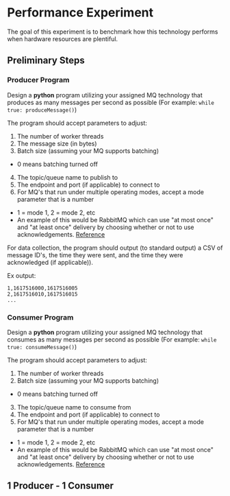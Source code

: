 # Performance Experiment

The goal of this experiment is to benchmark how this technology performs when hardware resources are plentiful.

## Preliminary Steps

### Producer Program

Design a **python** program utilizing your assigned MQ technology that produces as many messages per second as possible (For example: `while true: produceMessage()`)

The program should accept parameters to adjust:

1) The number of worker threads
2) The message size (in bytes)
3) Batch size (assuming your MQ supports batching)
  * 0 means batching turned off
4) The topic/queue name to publish to
5) The endpoint and port (if applicable) to connect to
6) For MQ's that run under multiple operating modes, accept a mode parameter that is a number
  * 1 = mode 1, 2 = mode 2, etc
  * An example of this would be RabbitMQ which can use "at most once" and "at least once" delivery by choosing whether or not to use acknowledgements. [Reference](https://www.rabbitmq.com/reliability.html)

For data collection, the program should output (to standard output) a CSV of message ID's, the time they were sent, and the time they were acknowledged (if applicable)).

Ex output:

```
1,1617516000,1617516005
2,1617516010,1617516015
...
```

### Consumer Program

Design a **python** program utilizing your assigned MQ technology that consumes as many messages per second as possible (For example: `while true: consumeMessage()`)

The program should accept parameters to adjust:

1) The number of worker threads
2) Batch size (assuming your MQ supports batching)
  * 0 means batching turned off
3) The topic/queue name to consume from
4) The endpoint and port (if applicable) to connect to
5) For MQ's that run under multiple operating modes, accept a mode parameter that is a number
  * 1 = mode 1, 2 = mode 2, etc
  * An example of this would be RabbitMQ which can use "at most once" and "at least once" delivery by choosing whether or not to use acknowledgements. [Reference](https://www.rabbitmq.com/reliability.html)

## 1 Producer - 1 Consumer